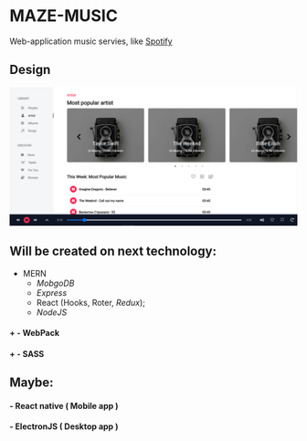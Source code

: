 # MAZE-MUSIC

Web-application music servies, like [Spotify](https://open.spotify.com/)

## Design
![alt text](https://github.com/alexkos971/maze-music/blob/master/src/assets/img/music_screen.png)



## Will be created on next technology:
+ MERN
  + *MobgoDB*
  + *Express*
  + React (Hooks, Roter, *Redux*);
  + *NodeJS*
#### + - WebPack
#### + - SASS

## Maybe:
#### - React native ( Mobile app )
#### - ElectronJS ( Desktop app )


  

  
